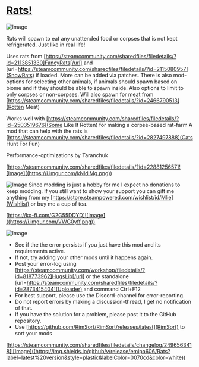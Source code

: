 # [Rats!](https://steamcommunity.com/sharedfiles/filedetails/?id=2496563418)

![Image](https://i.imgur.com/iCj5o7O.png)

Rats will spawn to eat any unattended food or corpses that is not kept refrigerated.
Just like in real life!

Uses rats from [https://steamcommunity.com/sharedfiles/filedetails/?id=2113851330]FancyRats[/url] and [url=https://steamcommunity.com/sharedfiles/filedetails/?id=2115080957](SnowRats) if loaded.
More can be added via patches.
There is also mod-options for selecting other animals, if animals should spawn based on biome and if they should be able to spawn inside. Also options to limit to only corpses or non-corpses.
Will also spawn for meat from [https://steamcommunity.com/sharedfiles/filedetails/?id=2466790513](Rotten Meat)

Works well with [https://steamcommunity.com/sharedfiles/filedetails/?id=2503519676](Some Like It Rotten) for making a corpse-based rat-farm
A mod that can help with the rats is [https://steamcommunity.com/sharedfiles/filedetails/?id=2827497888](Cats Hunt For Fun)

Performance-optimizations by Taranchuk

[https://steamcommunity.com/sharedfiles/filedetails/?id=2288125657]![Image]((https://i.imgur.com/kNldlMg.png))
	
![Image](https://i.imgur.com/Ds0rBAD.png)
Since modding is just a hobby for me I expect no donations to keep modding. If you still want to show your support you can gift me anything from my [https://store.steampowered.com/wishlist/id/Mlie](Wishlist) or buy me a cup of tea.

[https://ko-fi.com/G2G55DDYD]![Image]((https://i.imgur.com/VWG0yff.png))

![Image](https://i.imgur.com/5xwDG6H.png)


-  See if the the error persists if you just have this mod and its requirements active.
-  If not, try adding your other mods until it happens again.
-  Post your error-log using [https://steamcommunity.com/workshop/filedetails/?id=818773962]HugsLib[/url] or the standalone [url=https://steamcommunity.com/sharedfiles/filedetails/?id=2873415404](Uploader) and command Ctrl+F12
-  For best support, please use the Discord-channel for error-reporting.
-  Do not report errors by making a discussion-thread, I get no notification of that.
-  If you have the solution for a problem, please post it to the GitHub repository.
-  Use [https://github.com/RimSort/RimSort/releases/latest](RimSort) to sort your mods



[https://steamcommunity.com/sharedfiles/filedetails/changelog/2496563418]![Image]((https://img.shields.io/github/v/release/emipa606/Rats?label=latest%20version&style=plastic&labelColor=0070cd&color=white))
